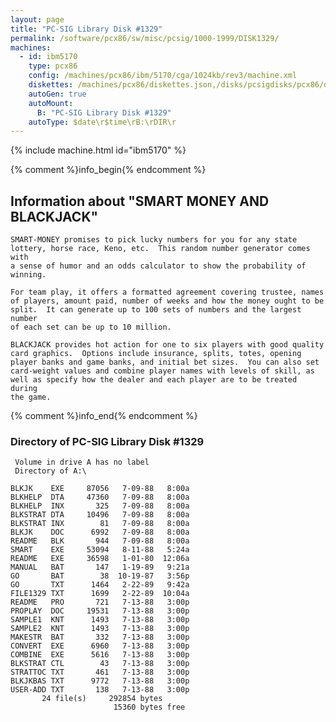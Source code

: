 ```yaml
---
layout: page
title: "PC-SIG Library Disk #1329"
permalink: /software/pcx86/sw/misc/pcsig/1000-1999/DISK1329/
machines:
  - id: ibm5170
    type: pcx86
    config: /machines/pcx86/ibm/5170/cga/1024kb/rev3/machine.xml
    diskettes: /machines/pcx86/diskettes.json,/disks/pcsigdisks/pcx86/diskettes.json
    autoGen: true
    autoMount:
      B: "PC-SIG Library Disk #1329"
    autoType: $date\r$time\rB:\rDIR\r
---
```


{% include machine.html id="ibm5170" %}

{% comment %}info_begin{% endcomment %}

## Information about "SMART MONEY AND BLACKJACK"

    SMART-MONEY promises to pick lucky numbers for you for any state
    lottery, horse race, Keno, etc.  This random number generator comes with
    a sense of humor and an odds calculator to show the probability of
    winning.
    
    For team play, it offers a formatted agreement covering trustee, names
    of players, amount paid, number of weeks and how the money ought to be
    split.  It can generate up to 100 sets of numbers and the largest
    number
    of each set can be up to 10 million.
    
    BLACKJACK provides hot action for one to six players with good quality
    card graphics.  Options include insurance, splits, totes, opening
    player banks and game banks, and initial bet sizes.  You can also set
    card-weight values and combine player names with levels of skill, as
    well as specify how the dealer and each player are to be treated during
    the game.
{% comment %}info_end{% endcomment %}


### Directory of PC-SIG Library Disk #1329

     Volume in drive A has no label
     Directory of A:\

    BLKJK    EXE     87056   7-09-88   8:00a
    BLKHELP  DTA     47360   7-09-88   8:00a
    BLKHELP  INX       325   7-09-88   8:00a
    BLKSTRAT DTA     10496   7-09-88   8:00a
    BLKSTRAT INX        81   7-09-88   8:00a
    BLKJK    DOC      6992   7-09-88   8:00a
    README   BLK       944   7-09-88   8:00a
    SMART    EXE     53094   8-11-88   5:24a
    README   EXE     36598   1-01-80  12:06a
    MANUAL   BAT       147   1-19-89   9:21a
    GO       BAT        38  10-19-87   3:56p
    GO       TXT      1464   2-22-89   9:42a
    FILE1329 TXT      1699   2-22-89  10:04a
    README   PRO       721   7-13-88   3:00p
    PROPLAY  DOC     19531   7-13-88   3:00p
    SAMPLE1  KNT      1493   7-13-88   3:00p
    SAMPLE2  KNT      1493   7-13-88   3:00p
    MAKESTR  BAT       332   7-13-88   3:00p
    CONVERT  EXE      6960   7-13-88   3:00p
    COMBINE  EXE      5616   7-13-88   3:00p
    BLKSTRAT CTL        43   7-13-88   3:00p
    STRATTOC TXT       461   7-13-88   3:00p
    BLKJKBAS TXT      9772   7-13-88   3:00p
    USER-ADD TXT       138   7-13-88   3:00p
           24 file(s)     292854 bytes
                           15360 bytes free

